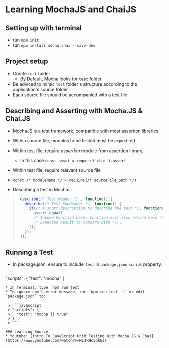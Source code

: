# Learning MochaJS and ChaiJS

## Setting up with terminal
* run `npm init`
* run `npm install mocha chai --save-dev`


## Project setup
* Create `test` folder
  * By Default, Mocha looks for `test` folder.
* Be adviced to mimic `test` folder's structure according to the application's source folder
* Each source file should be accompanied with a test file

## Describing and Asserting with Mocha.JS & Chai.JS

* MochaJS is a test framework, compatible with most assertion libraries.
* Within source file, modules to be tested must be `export`-ed
* Within test file, require _assertion_ module from assertion library,
  * In this case `const asset = require('chai').assert`
* Within test file, require relavant source file
 * `const /* moduleName */ = require(/* sourceFile_path */)`


* Describing a test in Mocha:

> ```javascript
>  describe(/* Test_Header */ , function() {
>    describe(/* Test_SubHeader */, function() {
>      it(/* A short description to describe the test */, function() {
>        assert.equal(
>        /* Invoke Function here. Function must also return here */,
>        /* Expected Result to compare with */);
>      });
>    });
>  });
>  ```

## Running a Test
* In package.json, ensure to include `test` in `package.json` `script` property.
 > ```javascript
 "scripts": {
   "test": "mocha"
 }
 ```
* In Terminal, type `npm run test`
* To ignore npm's error message, run `npm run test -s` or edit `package.json` to:

  > ```javascript
  > "scripts": {
  >   "test": "mocha || true"
  > }
  > ```

### Learning Source
* Youtube: [Intro To JavaScript Unit Testing With Mocha JS & Chai](https://www.youtube.com/watch?v=MLTRHc5dk6s)
